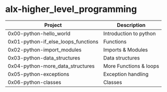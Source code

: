 # alx-higher_level_programming
 Project                          | Description                          |
 |----------------------------------|--------------------------------------|
| 0x00-python-hello_world  |Introduction to python |
| 0x01-python-if_else_loops_functions   | Functions   |
| 0x02-python-import_modules    | Imports & Modules                    |
| 0x03-python-data_structures                 | Data structures     |
| 0x04-python-more_data_structures | More Functions & loops               |
|0x05-python-exceptions    | Exception handling          |
| 0x06-python-classes     | Classes      |

